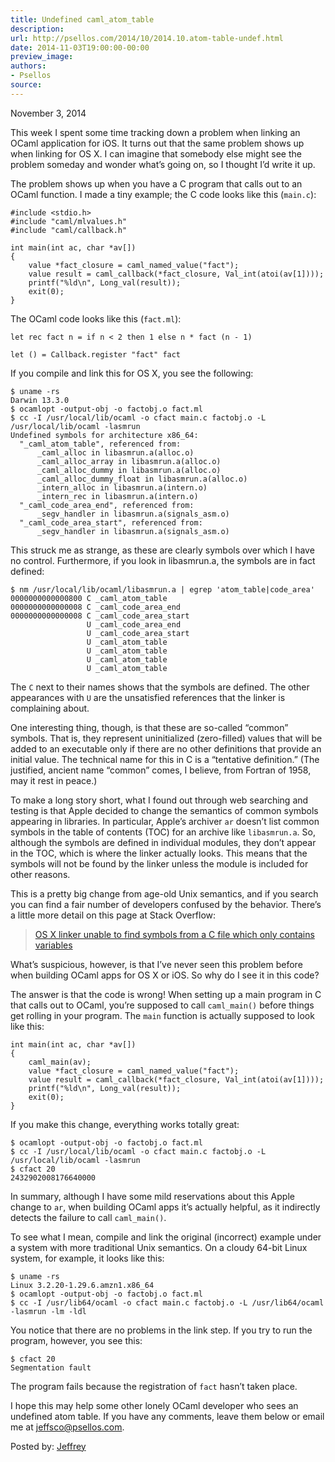 ```yaml
---
title: Undefined caml_atom_table
description:
url: http://psellos.com/2014/10/2014.10.atom-table-undef.html
date: 2014-11-03T19:00:00-00:00
preview_image:
authors:
- Psellos
source:
---
```


<div class="date">November 3, 2014</div>

<p>This week I spent some time tracking down a problem when linking an
OCaml application for iOS. It turns out that the same problem shows up
when linking for OS X. I can imagine that somebody else might see the
problem someday and wonder what’s going on, so I thought I’d write it
up.</p>

<p>The problem shows up when you have a C program that calls out to an
OCaml function. I made a tiny example; the C code looks like this
(<code>main.c</code>):</p>

<pre><code>#include &lt;stdio.h&gt;
#include "caml/mlvalues.h"
#include "caml/callback.h"

int main(int ac, char *av[])
{
    value *fact_closure = caml_named_value("fact");
    value result = caml_callback(*fact_closure, Val_int(atoi(av[1])));
    printf("%ld\n", Long_val(result));
    exit(0);
}</code></pre>

<p>The OCaml code looks like this (<code>fact.ml</code>):</p>

<pre><code>let rec fact n = if n &lt; 2 then 1 else n * fact (n - 1)

let () = Callback.register "fact" fact</code></pre>

<p>If you compile and link this for OS X, you see the following:</p>

<pre><code>$ uname -rs
Darwin 13.3.0
$ ocamlopt -output-obj -o factobj.o fact.ml
$ cc -I /usr/local/lib/ocaml -o cfact main.c factobj.o -L /usr/local/lib/ocaml -lasmrun
Undefined symbols for architecture x86_64:
  "_caml_atom_table", referenced from:
      _caml_alloc in libasmrun.a(alloc.o)
      _caml_alloc_array in libasmrun.a(alloc.o)
      _caml_alloc_dummy in libasmrun.a(alloc.o)
      _caml_alloc_dummy_float in libasmrun.a(alloc.o)
      _intern_alloc in libasmrun.a(intern.o)
      _intern_rec in libasmrun.a(intern.o)
  "_caml_code_area_end", referenced from:
      _segv_handler in libasmrun.a(signals_asm.o)
  "_caml_code_area_start", referenced from:
      _segv_handler in libasmrun.a(signals_asm.o)</code></pre>

<p>This struck me as strange, as these are clearly symbols over which I
have no control. Furthermore, if you look in libasmrun.a, the symbols
are in fact defined:</p>

<pre><code>$ nm /usr/local/lib/ocaml/libasmrun.a | egrep 'atom_table|code_area'
0000000000000800 C _caml_atom_table
0000000000000008 C _caml_code_area_end
0000000000000008 C _caml_code_area_start
                 U _caml_code_area_end
                 U _caml_code_area_start
                 U _caml_atom_table
                 U _caml_atom_table
                 U _caml_atom_table
                 U _caml_atom_table</code></pre>

<p>The <code>C</code> next to their names shows that the symbols are defined. The
other appearances with <code>U</code> are the unsatisfied references that the
linker is complaining about.</p>

<p>One interesting thing, though, is that these are so-called “common”
symbols. That is, they represent uninitialized (zero-filled) values that
will be added to an executable only if there are no other definitions
that provide an initial value. The technical name for this in C is a
“tentative definition.” (The justified, ancient name “common” comes, I
believe, from Fortran of 1958, may it rest in peace.)</p>

<p>To make a long story short, what I found out through web searching and
testing is that Apple decided to change the semantics of common symbols
appearing in libraries. In particular, Apple’s archiver <code>ar</code> doesn’t
list common symbols in the table of contents (TOC) for an archive like
<code>libasmrun.a</code>. So, although the symbols are defined in individual
modules, they don’t appear in the TOC, which is where the linker
actually looks. This means that the symbols will not be found by the
linker unless the module is included for other reasons.</p>

<p>This is a pretty big change from age-old Unix semantics, and if you
search you can find a fair number of developers confused by the
behavior. There’s a little more detail on this page at Stack Overflow:</p>

<blockquote>
  <p><a href="http://stackoverflow.com/questions/19398742/os-x-linker-unable-to-find-symbols-from-a-c-file-which-only-contains-variables">OS X linker unable to find symbols from a C file which only contains variables</a></p>
</blockquote>

<p>What’s suspicious, however, is that I’ve never seen this problem before
when building OCaml apps for OS X or iOS. So why do I see it in this
code?</p>

<p>The answer is that the code is wrong! When setting up a main program in
C that calls out to OCaml, you’re supposed to call <code>caml_main()</code> before
things get rolling in your program. The <code>main</code> function is actually
supposed to look like this:</p>

<pre><code>int main(int ac, char *av[])
{
    caml_main(av);
    value *fact_closure = caml_named_value("fact");
    value result = caml_callback(*fact_closure, Val_int(atoi(av[1])));
    printf("%ld\n", Long_val(result));
    exit(0);
}</code></pre>

<p>If you make this change, everything works totally great:</p>

<pre><code>$ ocamlopt -output-obj -o factobj.o fact.ml
$ cc -I /usr/local/lib/ocaml -o cfact main.c factobj.o -L /usr/local/lib/ocaml -lasmrun
$ cfact 20
2432902008176640000</code></pre>

<p>In summary, although I have some mild reservations about this Apple
change to <code>ar</code>, when building OCaml apps it’s actually helpful, as it
indirectly detects the failure to call <code>caml_main()</code>.</p>

<p>To see what I mean, compile and link the original (incorrect) example
under a system with more traditional Unix semantics. On a cloudy 64-bit
Linux system, for example, it looks like this:</p>

<pre><code>$ uname -rs
Linux 3.2.20-1.29.6.amzn1.x86_64
$ ocamlopt -output-obj -o factobj.o fact.ml
$ cc -I /usr/lib64/ocaml -o cfact main.c factobj.o -L /usr/lib64/ocaml -lasmrun -lm -ldl</code></pre>

<p>You notice that there are no problems in the link step. If you try to
run the program, however, you see this:</p>

<pre><code>$ cfact 20
Segmentation fault</code></pre>

<p>The program fails because the registration of <code>fact</code> hasn’t taken place.</p>

<p>I hope this may help some other lonely OCaml developer who sees an
undefined atom table. If you have any comments, leave them below or
email me at <a href="mailto:jeffsco@psellos.com">jeffsco@psellos.com</a>.</p>

<p>Posted by: <a href="http://psellos.com/aboutus.html#jeffreya.scofieldphd">Jeffrey</a></p>

<p></p>


